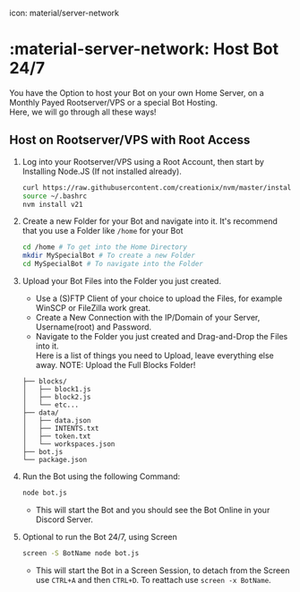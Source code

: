 icon: material/server-network

# :material-server-network: Host Bot 24/7

You have the Option to host your Bot on your own Home Server, on a Monthly Payed Rootserver/VPS or a special Bot Hosting.  
Here, we will go through all these ways!  

## Host on Rootserver/VPS with Root Access

1. Log into your Rootserver/VPS using a Root Account, then start by Installing Node.JS (If not installed already).  
    ```bash
    curl https://raw.githubusercontent.com/creationix/nvm/master/install.sh | bash
    source ~/.bashrc
    nvm install v21
    ```
   
2. Create a new Folder for your Bot and navigate into it.
    It's recommend that you use a Folder like `/home` for your Bot
    ```bash
    cd /home # To get into the Home Directory
    mkdir MySpecialBot # To create a new Folder
    cd MySpecialBot # To navigate into the Folder
    ```

3. Upload your Bot Files into the Folder you just created.  
   - Use a (S)FTP Client of your choice to upload the Files, for example WinSCP or FileZilla work great.  
   - Create a New Connection with the IP/Domain of your Server, Username(root) and Password.
   - Navigate to the Folder you just created and Drag-and-Drop the Files into it.  
   Here is a list of things you need to Upload, leave everything else away. NOTE: Upload the Full Blocks Folder!  
   ```
   ├── blocks/  
   │   ├── block1.js  
   │   ├── block2.js  
   │   └── etc...  
   ├── data/  
   │   ├── data.json  
   │   ├── INTENTS.txt  
   │   ├── token.txt  
   │   └── workspaces.json  
   ├── bot.js  
   └── package.json  
   ```

4. Run the Bot using the following Command:
    ```bash
    node bot.js
    ```
    - This will start the Bot and you should see the Bot Online in your Discord Server.

5. Optional to run the Bot 24/7, using Screen
    ```bash
    screen -S BotName node bot.js
    ```
    - This will start the Bot in a Screen Session, to detach from the Screen use `CTRL+A` and then `CTRL+D`. To reattach use `screen -x BotName`.